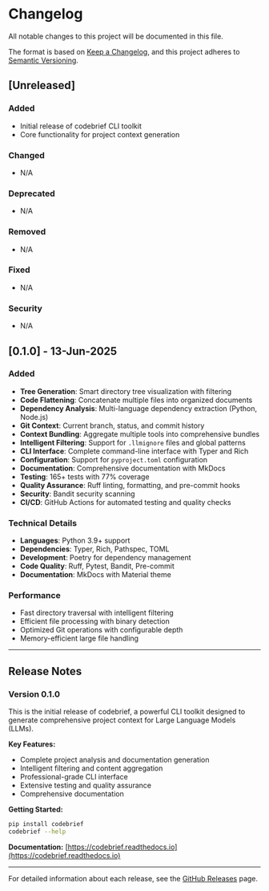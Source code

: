 # Changelog

All notable changes to this project will be documented in this file.

The format is based on [Keep a Changelog](https://keepachangelog.com/en/1.0.0/),
and this project adheres to [Semantic Versioning](https://semver.org/spec/v2.0.0.html).

## [Unreleased]

### Added
- Initial release of codebrief CLI toolkit
- Core functionality for project context generation

### Changed
- N/A

### Deprecated
- N/A

### Removed
- N/A

### Fixed
- N/A

### Security
- N/A

## [0.1.0] - 13-Jun-2025

### Added
- **Tree Generation**: Smart directory tree visualization with filtering
- **Code Flattening**: Concatenate multiple files into organized documents
- **Dependency Analysis**: Multi-language dependency extraction (Python, Node.js)
- **Git Context**: Current branch, status, and commit history
- **Context Bundling**: Aggregate multiple tools into comprehensive bundles
- **Intelligent Filtering**: Support for `.llmignore` files and global patterns
- **CLI Interface**: Complete command-line interface with Typer and Rich
- **Configuration**: Support for `pyproject.toml` configuration
- **Documentation**: Comprehensive documentation with MkDocs
- **Testing**: 165+ tests with 77% coverage
- **Quality Assurance**: Ruff linting, formatting, and pre-commit hooks
- **Security**: Bandit security scanning
- **CI/CD**: GitHub Actions for automated testing and quality checks

### Technical Details
- **Languages**: Python 3.9+ support
- **Dependencies**: Typer, Rich, Pathspec, TOML
- **Development**: Poetry for dependency management
- **Code Quality**: Ruff, Pytest, Bandit, Pre-commit
- **Documentation**: MkDocs with Material theme

### Performance
- Fast directory traversal with intelligent filtering
- Efficient file processing with binary detection
- Optimized Git operations with configurable depth
- Memory-efficient large file handling

---

## Release Notes

### Version 0.1.0
This is the initial release of codebrief, a powerful CLI toolkit designed to generate comprehensive project context for Large Language Models (LLMs).

**Key Features:**
- Complete project analysis and documentation generation
- Intelligent filtering and content aggregation
- Professional-grade CLI interface
- Extensive testing and quality assurance
- Comprehensive documentation

**Getting Started:**
```bash
pip install codebrief
codebrief --help
```

**Documentation:** [https://codebrief.readthedocs.io](https://codebrief.readthedocs.io)

---

For detailed information about each release, see the [GitHub Releases](https://github.com/Shorzinator/codebrief/releases) page.
